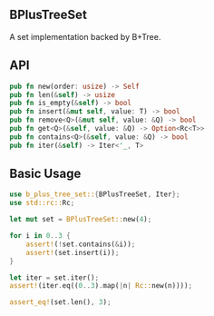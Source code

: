 ## BPlusTreeSet

A set implementation backed by B+Tree.

## API

```Rust
pub fn new(order: usize) -> Self
pub fn len(&self) -> usize
pub fn is_empty(&self) -> bool
pub fn insert(&mut self, value: T) -> bool
pub fn remove<Q>(&mut self, value: &Q) -> bool
pub fn get<Q>(&self, value: &Q) -> Option<Rc<T>>
pub fn contains<Q>(&self, value: &Q) -> bool
pub fn iter(&self) -> Iter<'_, T>
```

## Basic Usage

```rust
use b_plus_tree_set::{BPlusTreeSet, Iter};
use std::rc::Rc;

let mut set = BPlusTreeSet::new(4);

for i in 0..3 {
    assert!(!set.contains(&i));
    assert!(set.insert(i));
}

let iter = set.iter();
assert!(iter.eq((0..3).map(|n| Rc::new(n))));

assert_eq!(set.len(), 3);
```
